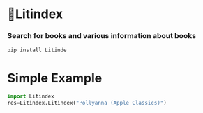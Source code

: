 # 📘Litindex
### Search for books and various information about books
```py
pip install Litinde
```
# Simple Example
```py
import Litindex
res=Litindex.Litindex("Pollyanna (Apple Classics)")
```
